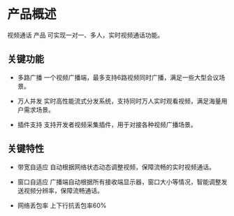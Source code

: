 # 产品概述
视频通话 产品 可实现一对一、多人，实时视频通话功能。

## 关键功能
- 多路广播
一个视频广播端，最多支持6路视频同时广播，满足一些大型会议场景。

- 万人并发
实时高性能流式分发系统，支持同时万人实时观看视频，满足海量用户需求场景。

- 插件支持
支持开发者视频采集插件，用于对接各种视频广播场景。

## 关键特性
- 带宽自适应
自动根据网络状态动态调整视频，保障流畅的实时视频通话。

- 窗口自适应
广播端自动根据所有接收端显示器，窗口大小等情况，智能调整发送视频分辨率，保障流畅通话。

- 网络丢包率
上下行抗丢包率60%
